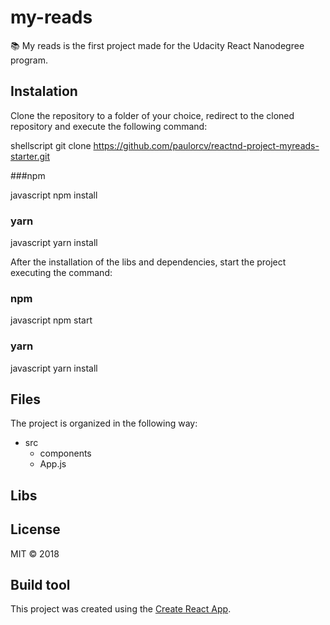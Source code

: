 # my-reads

:books: My reads is the first project made for the Udacity  React Nanodegree program.

## Instalation

Clone the repository to a folder of your choice, redirect to the cloned repository and execute the following command:

shellscript
git clone https://github.com/paulorcv/reactnd-project-myreads-starter.git


###npm

javascript
npm install

### yarn
javascript 
yarn install

After the installation of the libs and dependencies, start the project executing the command:

### npm
javascript
npm start

### yarn
javascript 
yarn install

## Files

The project is organized in the following way:

- src    
  - components
  - App.js

## Libs


## License

MIT © 2018

## Build tool

This project was created using the [Create React App](https://github.com/facebookincubator/create-react-app).